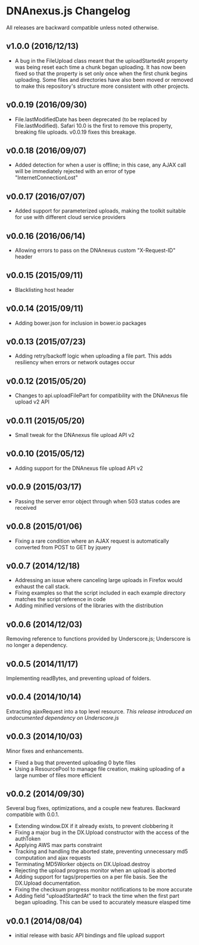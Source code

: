 # DNAnexus.js Changelog #

All releases are backward compatible unless noted otherwise.

## v1.0.0 (2016/12/13) ##
- A bug in the FileUpload class meant that the uploadStartedAt property was being reset each time a chunk began uploading. It has now been fixed so that the property is set only once when the first chunk begins uploading. Some files and directories have also been moved or removed to make this repository's structure more consistent with other projects.

## v0.0.19 (2016/09/30) ##
- File.lastModifiedDate has been deprecated (to be replaced by File.lastModified). Safari 10.0 is the first to remove this property, breaking file uploads. v0.0.19 fixes this breakage.

## v0.0.18 (2016/09/07) ##
- Added detection for when a user is offline; in this case, any AJAX call will be immediately rejected with an error of type "InternetConnectionLost"

## v0.0.17 (2016/07/07) ##
- Added support for parameterized uploads, making the toolkit suitable for use with different cloud service providers

## v0.0.16 (2016/06/14) ##
- Allowing errors to pass on the DNAnexus custom "X-Request-ID" header

## v0.0.15 (2015/09/11) ##
- Blacklisting host header

## v0.0.14 (2015/09/11) ##
- Adding bower.json for inclusion in bower.io packages

## v0.0.13 (2015/07/23) ##
- Adding retry/backoff logic when uploading a file part. This adds resiliency when errors or network outages occur

## v0.0.12 (2015/05/20) ##
- Changes to api.uploadFilePart for compatibility with the DNAnexus file upload v2 API

## v0.0.11 (2015/05/20) ##
- Small tweak for the DNAnexus file upload API v2

## v0.0.10 (2015/05/12) ##
- Adding support for the DNAnexus file upload API v2

## v0.0.9 (2015/03/17) ##
- Passing the server error object through when 503 status codes are received

## v0.0.8 (2015/01/06) ##
- Fixing a rare condition where an AJAX request is automatically converted from POST to GET by jquery

## v0.0.7 (2014/12/18) ##
- Addressing an issue where canceling large uploads in Firefox would exhaust the call stack.
- Fixing examples so that the script included in each example directory matches the script reference in code
- Adding minified versions of the libraries with the distribution

## v0.0.6 (2014/12/03) ##
Removing reference to functions provided by Underscore.js; Underscore is no longer a dependency.

## v0.0.5 (2014/11/17) ##
 Implementing readBytes, and preventing upload of folders.

## v0.0.4 (2014/10/14) ##
 Extracting ajaxRequest into a top level resource. *This release introduced an undocumented dependency on Underscore.js*

## v0.0.3 (2014/10/03) ##
 Minor fixes and enhancements.

 - Fixed a bug that prevented uploading 0 byte files
 - Using a ResourcePool to manage file creation, making uploading of a large number of files more efficient

## v0.0.2 (2014/09/30) ##
 Several bug fixes, optimizations, and a couple new features. Backward compatible with 0.0.1.

 - Extending window.DX if it already exists, to prevent clobbering it
 - Fixing a major bug in the DX.Upload constructor with the access of the authToken
 - Applying AWS max parts constraint
 - Tracking and handling the aborted state, preventing unnecessary md5 computation and ajax requests
 - Terminating MD5Worker objects on DX.Upload.destroy
 - Rejecting the upload progress monitor when an upload is aborted
 - Adding support for tags/properties on a per file basis. See the DX.Upload documentation.
 - Fixing the checksum progress monitor notifications to be more accurate
 - Adding field "uploadStartedAt" to track the time when the first part began uploading. This can be used to accurately measure elasped time

## v0.0.1 (2014/08/04) ##
 - initial release with basic API bindings and file upload support
